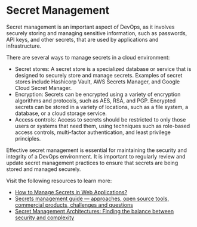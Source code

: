# Secret Management

Secret management is an important aspect of DevOps, as it involves securely storing and managing sensitive information, such as passwords, API keys, and other secrets, that are used by applications and infrastructure.

There are several ways to manage secrets in a cloud environment:

- Secret stores: A secret store is a specialized database or service that is designed to securely store and manage secrets. Examples of secret stores include Hashicorp Vault, AWS Secrets Manager, and Google Cloud Secret Manager.
- Encryption: Secrets can be encrypted using a variety of encryption algorithms and protocols, such as AES, RSA, and PGP. Encrypted secrets can be stored in a variety of locations, such as a file system, a database, or a cloud storage service.
- Access controls: Access to secrets should be restricted to only those users or systems that need them, using techniques such as role-based access controls, multi-factor authentication, and least privilege principles.

Effective secret management is essential for maintaining the security and integrity of a DevOps environment. It is important to regularly review and update secret management practices to ensure that secrets are being stored and managed securely.

Visit the following resources to learn more:

- [How to Manage Secrets in Web Applications?](https://cs.fyi/guide/secret-management-best-practices)
- [Secrets management guide — approaches, open source tools, commercial products, challenges and questions](https://medium.com/@burshteyn/secrets-management-guide-approaches-open-source-tools-commercial-products-challenges-db560fd0584d)
- [Secret Management Architectures: Finding the balance between security and complexity](https://medium.com/slalom-technology/secret-management-architectures-finding-the-balance-between-security-and-complexity-9e56f2078e54)

